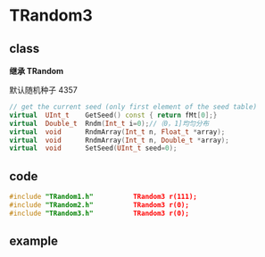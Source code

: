 <!-- TRandom3.md --- 
;; 
;; Description: 
;; Author: Hongyi Wu(吴鸿毅)
;; Email: wuhongyi@qq.com 
;; Created: 五 12月  5 11:29:55 2014 (+0800)
;; Last-Updated: 六 8月 13 14:35:16 2016 (+0800)
;;           By: Hongyi Wu(吴鸿毅)
;;     Update #: 3
;; URL: http://wuhongyi.github.io -->


# TRandom3

## class

**继承 TRandom**

默认随机种子 4357


```cpp
// get the current seed (only first element of the seed table)
virtual  UInt_t    GetSeed() const { return fMt[0];}
virtual  Double_t  Rndm(Int_t i=0);//（0，1]均匀分布
virtual  void      RndmArray(Int_t n, Float_t *array);
virtual  void      RndmArray(Int_t n, Double_t *array);
virtual  void      SetSeed(UInt_t seed=0);
```

## code

```cpp
#include "TRandom1.h"          TRandom3 r(111);
#include "TRandom2.h"          TRandom3 r(0);
#include "TRandom3.h"          TRandom3 r(0);
```


## example



<!-- TRandom3.md ends here -->
